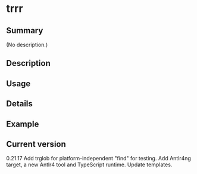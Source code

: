 # trrr

## Summary

(No description.)

## Description

## Usage

## Details

## Example

## Current version

0.21.17 Add trglob for platform-independent "find" for testing. Add Antlr4ng target, a new Antlr4 tool and TypeScript runtime. Update templates.
